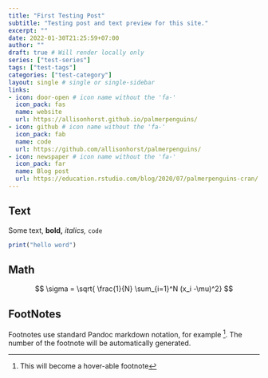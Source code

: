 ```yaml
---
title: "First Testing Post"
subtitle: "Testing post and text preview for this site."
excerpt: ""
date: 2022-01-30T21:25:59+07:00
author: ""
draft: true # Will render locally only
series: ["test-series"]
tags: ["test-tags"]
categories: ["test-category"]
layout: single # single or single-sidebar
links:
- icon: door-open # icon name without the 'fa-'
  icon_pack: fas
  name: website
  url: https://allisonhorst.github.io/palmerpenguins/
- icon: github # icon name without the 'fa-'
  icon_pack: fab
  name: code
  url: https://github.com/allisonhorst/palmerpenguins/
- icon: newspaper # icon name without the 'fa-'
  icon_pack: far
  name: Blog post
  url: https://education.rstudio.com/blog/2020/07/palmerpenguins-cran/
---
```



## Text

Some text, **bold,** *italics,* `code`

```r
print("hello word")
```

## Math

$$
\sigma = \sqrt{ \frac{1}{N} \sum_{i=1}^N (x_i -\mu)^2}
$$

## FootNotes

Footnotes use standard Pandoc markdown notation, for example [^1]. The number of the footnote will be automatically generated.

[^1]: This will become a hover-able footnote